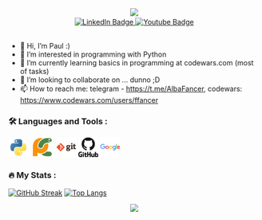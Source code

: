 
<div id="header" align="center">
  <img src="https://media.giphy.com/media/MeJgB3yMMwIaHmKD4z/giphy.gif" width="300"/>
  <div id="badges">
  <a href="https://t.me/AlbaFancer">
    <img src="https://img.shields.io/badge/telegram-blue?logo=telegram&logoColor=white&style=for-the-badge" alt="LinkedIn Badge"/>
  </a>
  <a href="https://www.codewars.com/users/ffancer">
    <img src="https://img.shields.io/badge/CodeWars-red?style=for-the-badge" alt="Youtube Badge"/>
  </a>
</div>
  <img src="https://komarev.com/ghpvc/?username=ffancer&style=flat-square&color=blue" alt=""/>
</div>
 
 


- 👋 Hi, I’m Paul :)
- 👀 I’m interested in programming with Python
- 🌱 I’m currently learning basics in programming at codewars.com (most of tasks)
- 💞️ I’m looking to collaborate on ... dunno ;D
- 📫 How to reach me:
telegram - https://t.me/AlbaFancer,
codewars: https://www.codewars.com/users/ffancer

### :hammer_and_wrench: Languages and Tools :
<div>
  <img src="https://github.com/devicons/devicon/blob/master/icons/python/python-original.svg" title="Python" alt="Python" width="40" height="40"/>&nbsp;
  <img src="https://github.com/devicons/devicon/blob/master/icons/pycharm/pycharm-original.svg" title="PyCharm" alt="PyCharm" width="40" height="40"/>&nbsp;
  <img src="https://github.com/devicons/devicon/blob/master/icons/git/git-original-wordmark.svg" title="Git" **alt="Git" width="40" height="40"/>
  <img src="https://github.com/devicons/devicon/blob/master/icons/github/github-original-wordmark.svg" title="Git" **alt="Git" width="40" height="40"/>
  <img src="https://github.com/devicons/devicon/blob/master/icons/google/google-original-wordmark.svg" title="Git" **alt="Git" width="40" height="40"/>
</div>

### :fire: My Stats :

[![GitHub Streak](http://github-readme-streak-stats.herokuapp.com?user=ffancer&theme=dark&background=000000)](https://git.io/streak-stats)
[![Top Langs](https://github-readme-stats.vercel.app/api/top-langs/?username=ffancer&layout=compact&theme=vision-friendly-dark)](https://github.com/anuraghazra/github-readme-stats)

<div id="end" align="center">
  <img src="https://media.giphy.com/media/jUwpNzg9IcyrK/giphy.gif" width="200"/>
</div>
  

<!---
ffancer/ffancer is a ✨ special ✨ repository because its `README.md` (this file) appears on your GitHub profile.
You can click the Preview link to take a look at your changes.
--->
